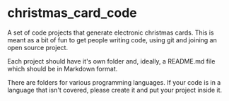 # christmas_card_code

A set of code projects that generate electronic christmas cards. This is meant as a bit of fun to get people writing code, using git and joining an open source project.

Each project should have it's own folder and, ideally, a README.md file which should be in Markdown format.

There are folders for various programming languages. If your code is in a language that isn't covered, please create it and put your project inside it.
